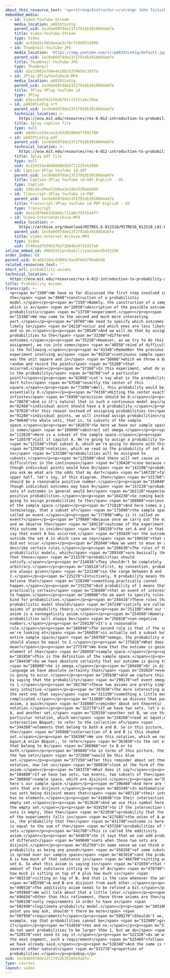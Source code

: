 ```yaml
---
about_this_resource_text: '<p><strong>Instructor:</strong> John Tsitsiklis</p>'
embedded_media:
  - id: Video-YouTube-Stream
    media_location: pA83XtLeVig
    parent_uid: 1ec0a6697dde13f2791db3910664a6fe
    title: Video-YouTube-Stream
    type: Video
    uid: ac91bd3c5654eeae3cfbcfc8d97a3999
  - id: Thumbnail-YouTube-JPG
    media_location: 'https://img.youtube.com/vi/pA83XtLeVig/default.jpg'
    parent_uid: 1ec0a6697dde13f2791db3910664a6fe
    title: Thumbnail-YouTube-JPG
    type: Thumbnail
    uid: a2e12082e7d4e4e18bc625965bc303fa
  - id: 3Play-3PlayYouTubeid-MP4
    media_location: pA83XtLeVig
    parent_uid: 1ec0a6697dde13f2791db3910664a6fe
    title: 3Play-3Play YouTube id
    type: 3Play
    uid: e5ecc83df631f626f6fc1f211a8c7dee
  - id: pA83XtLeVig.srt
    parent_uid: 1ec0a6697dde13f2791db3910664a6fe
    technical_location: >-
      https://ocw.mit.edu/resources/res-6-012-introduction-to-probability-spring-2018/part-i-the-fundamentals/probability-axioms/pA83XtLeVig.srt
    title: 3play caption file
    type: null
    uid: ade6cce34ecea3cb3d8289e677691780
  - id: pA83XtLeVig.pdf
    parent_uid: 1ec0a6697dde13f2791db3910664a6fe
    technical_location: >-
      https://ocw.mit.edu/resources/res-6-012-introduction-to-probability-spring-2018/part-i-the-fundamentals/probability-axioms/pA83XtLeVig.pdf
    title: 3play pdf file
    type: null
    uid: 4c159155e46460d0bd56f71225e52980
  - id: Caption-3Play YouTube id-SRT
    parent_uid: 1ec0a6697dde13f2791db3910664a6fe
    title: Caption-3Play YouTube id-SRT-English - US
    type: Caption
    uid: 1d6c42cd9ae51b8ea3e15bc520aebdd5
  - id: Transcript-3Play YouTube id-PDF
    parent_uid: 1ec0a6697dde13f2791db3910664a6fe
    title: Transcript-3Play YouTube id-PDF-English - US
    type: Transcript
    uid: 4ea12474e6336866c712a0c755fba4f7
  - id: Video-InternetArchive-MP4
    media_location: >-
      https://archive.org/download/MITRES.6-012S18/MITRES6_012S18_L01-04_300k.mp4
    parent_uid: 1ec0a6697dde13f2791db3910664a6fe
    title: Video-Internet Archive-MP4
    type: Video
    uid: 5f48aad75f941f61f2b64b24f22d27a8
inline_embed_id: 49032921probabilityaxioms45452294
order_index: 60
parent_uid: 9ca6b310dc93095c9ac0f0e5f95e6930
related_resources_text: ''
short_url: probability-axioms
technical_location: >-
  https://ocw.mit.edu/resources/res-6-012-introduction-to-probability-spring-2018/part-i-the-fundamentals/probability-axioms
title: Probability Axioms
transcript: >-
  <p><span m="1500">We have so far discussed the first step involved in
  the</span> <span m="4940">construction of a probabilistic
  model.</span></p><p><span m="7350">Namely, the construction of a sample space,
  which is a</span> <span m="10930">description of the possible outcomes of a
  probabilistic</span> <span m="13730">experiment.</span></p><p><span
  m="15100">We now come to the second and much more interesting
  part.</span></p><p><span m="19760">We need to specify which outcomes are more
  likely to</span> <span m="24210">occur and which ones are less likely to occur
  and so on.</span></p><p><span m="28540">And we will do that by assigning
  probabilities to the</span> <span m="33280">different
  outcomes.</span></p><p><span m="35220">However, as we try to do this
  assignment, we run into some</span> <span m="40550">kind of difficulty, which
  is the following.</span></p><p><span m="43340">Remember the previous
  experiment involving a</span> <span m="46310">continuous sample space, which
  was the unit square and in</span> <span m="50880">which we throw a dart at
  random and record the point</span> <span m="55280">that
  occurred.</span></p><p><span m="57160">In this experiment, what do you think
  is the probability</span> <span m="60760">of a particular
  point?</span></p><p><span m="62860">Let's say what is the probability that my
  dart hits</span> <span m="67540">exactly the center of this
  square.</span></p><p><span m="71890">Well, this probability would be
  essentially 0.</span></p><p><span m="74330">Hitting the center exactly with
  infinite</span> <span m="76990">precision should be 0.</span></p><p><span
  m="78870">And so it's natural that in such a continuous model any</span> <span
  m="82460">individual point should have a 0 probability.</span></p><p><span
  m="87020">For this reason instead of assigning probabilities to</span> <span
  m="91280">individual points, we will instead assign probabilities</span> <span
  m="96640">to whole sets, that is, to subsets of the sample
  space.</span></p><p><span m="102870">So here we have our sample space, which
  is some</span> <span m="109090">abstract set omega.</span></p><p><span
  m="113620">Here is a subset of the sample space.</span></p><p><span
  m="116570">Call it capital A. We're going to assign a probability to</span>
  <span m="121540">that subset A, which we're going to denote with this</span>
  <span m="125620">notation, which we read as the probability of set A.
  So</span> <span m="132380">probabilities will be assigned to
  subsets.</span></p><p><span m="135580">And these will not cause us
  difficulties in the continuous</span> <span m="138420">case because even
  though individual points would have 0</span> <span m="142280">probability, if
  you ask me what are the odds that my dart</span> <span m="146720">falls in the
  upper half, let's say, of this diagram, then</span> <span m="151760">that
  should be a reasonable positive number.</span></p><p><span m="154840">So even
  though individual outcomes may have 0</span> <span m="157220">probabilities,
  sets of outcomes in general would be</span> <span m="161110">expected to have
  positive probabilities.</span></p><p><span m="164230">So coming back, we're
  going to assign probabilities to the</span> <span m="168800">various subsets
  of the sample space.</span></p><p><span m="171810">And here comes a piece of
  terminology, that a subset of</span> <span m="175090">the sample space is
  called an event.</span></p><p><span m="177890">Why is it called an
  event?</span></p><p><span m="179880">Because once we carry out the experiment
  and we observe the</span> <span m="184110">outcome of the experiment, either
  this outcome is inside</span> <span m="188150">the set A and in that case we
  say that event A has occurred,</span> <span m="193820">or the outcome falls
  outside the set A in which case we say</span> <span m="198550">that event A
  did not occur.</span></p><p><span m="202640">Now we want to move on and
  describe certain rules.</span></p><p><span m="206630">The rules of the game in
  probabilistic models, which</span> <span m="209340">are basically the rules
  that these</span> <span m="211570">probabilities should
  satisfy.</span></p><p><span m="214030">They shouldn't be completely
  arbitrary.</span></p><p><span m="216510">First, by convention, probabilities
  are always given</span> <span m="222240">in the range between 0 and
  1.</span></p><p><span m="225270">Intuitively, 0 probability means that we
  believe that</span> <span m="228390">something practically cannot
  happen.</span></p><p><span m="231250">And probability of 1 means that we're
  practically certain</span> <span m="236680">that an event of interest is going
  to happen.</span></p><p><span m="240080">So we want to specify rules of these
  kind for probabilities.</span></p><p><span m="244410">These rules that any
  probabilistic model should</span> <span m="247240">satisfy are called the
  axioms of probability theory.</span></p><p><span m="251100">And our first
  axiom is a nonnegativity axiom.</span></p><p><span m="254560">Namely,
  probabilities will always be</span> <span m="256810">non-negative
  numbers.</span></p><p><span m="259130">It's a reasonable
  rule.</span></p><p><span m="260940">The second rule is that if the subset that
  we're looking at</span> <span m="266050">is actually not a subset but is the
  entire sample space</span> <span m="269760">omega, the probability of it
  should always be equal to 1.</span></p><p><span m="275810">What does that
  mean?</span></p><p><span m="277570">We know that the outcome is going to be an
  element of the</span> <span m="280850">sample space.</span></p><p><span
  m="281850">This is the definition of the sample space.</span></p><p><span
  m="284430">So we have absolute certainty that our outcome is going to</span>
  <span m="288000">be in omega.</span></p><p><span m="289490">Or in different
  language we have absolute certainty that</span> <span m="292659">event omega
  is going to occur.</span></p><p><span m="295630">And we capture this certainty
  by saying that the probability</span> <span m="299170">of event omega is equal
  to 1.</span></p><p><span m="302760">These two axioms are pretty simple and
  very intuitive.</span></p><p><span m="307030">The more interesting axiom is
  the next one that says</span> <span m="311150">something a little more
  complicated.</span></p><p><span m="313880">Before we discuss that particular
  axiom, a quick</span> <span m="318800">reminder about set theoretic
  notation.</span></p><p><span m="322770">If we have two sets, let's say a set
  A, and another set,</span> <span m="329250">another set B, we use this
  particular notation, which we</span> <span m="338260">read as &quot;A
  intersection B&quot; to refer to the collection of</span> <span
  m="344360">elements that belong to both A and B. So in this picture,
  the</span> <span m="349960">intersection of A and B is this shaded
  set.</span></p><p><span m="356390">We use this notation, which we read as
  &quot;A union B&quot;, to refer</span> <span m="363030">to the set of elements
  that belong to A</span> <span m="366960">or to B or to
  both.</span></p><p><span m="369840">So in terms of this picture, the union of
  the two sets</span> <span m="373990">would be this blue
  set.</span></p><p><span m="377250">After this reminder about set theoretic
  notation, now let us</span> <span m="380830">look at the form of the third
  axiom.</span></p><p><span m="383370">What does it say?</span></p><p><span
  m="384880">If we have two sets, two events, two subsets of the</span> <span
  m="388860">sample space, which are disjoint.</span></p><p><span m="393480">So
  here's our sample space.</span></p><p><span m="396460">And here are the two
  sets that are disjoint.</span></p><p><span m="403340">In mathematical terms,
  two sets being disjoint means that</span> <span m="407110">their intersection
  has no elements.</span></p><p><span m="410640">So their intersection is the
  empty set.</span></p><p><span m="413620">And we use this symbol here to denote
  the empty set.</span></p><p><span m="419159">So if the intersection of two
  sets is empty, then the</span> <span m="423030">probability that the outcome
  of the experiments falls in</span> <span m="427685">the union of A and B, that
  is, the probability that the</span> <span m="431740">outcome is here or there,
  is equal to the sum of the</span> <span m="437260">probabilities of these two
  sets.</span></p><p><span m="441700">This is called the additivity
  axiom.</span></p><p><span m="444070">So it says that we can add probabilities
  of different</span> <span m="449040">sets when those two sets are
  disjoint.</span></p><p><span m="452760">In some sense we can think of
  probability as being one pound</span> <span m="458260">of some substance which
  is spread over our sample space</span> <span m="463010">and the probability of
  A is how much of that substance is</span> <span m="466780">sitting on top of a
  set A. So what this axiom is saying is</span> <span m="471659">that the total
  amount of that substance sitting on top of A</span> <span m="476740">and B is
  how much is sitting on top of A plus how much is</span> <span
  m="481510">sitting on top of B. And that is the case whenever the sets</span>
  <span m="485590">A and B are disjoint from each other.</span></p><p><span
  m="490510">The additivity axiom needs to be refined a bit.</span></p><p><span
  m="493960">We will talk about that a little later.</span></p><p><span
  m="496656">Other than this refinement, these three axioms are the</span> <span
  m="500150">only requirements in order to have a</span> <span
  m="502490">legitimate probability model.</span></p><p><span m="505100">At this
  point you may ask, shouldn't there be more</span> <span
  m="507950">requirements?</span></p><p><span m="509270">Shouldn't we, for
  example, say that probabilities cannot be</span> <span m="512909">greater than
  1?</span></p><p><span m="514950">Yes and no.</span></p><p><span m="516760">We
  do not want probabilities to be larger than 1, but we do</span> <span
  m="520570">not need to say it.</span></p><p><span m="522320">As we will see in
  the next segment, such a requirement</span> <span m="525460">follows from what
  we have already said.</span></p><p><span m="528340">And the same is true for
  several other natural</span> <span m="531770">properties of
  probabilities.</span></p><p>&nbsp;</p>
uid: 1ec0a6697dde13f2791db3910664a6fe
type: courses
layout: video
---
```

